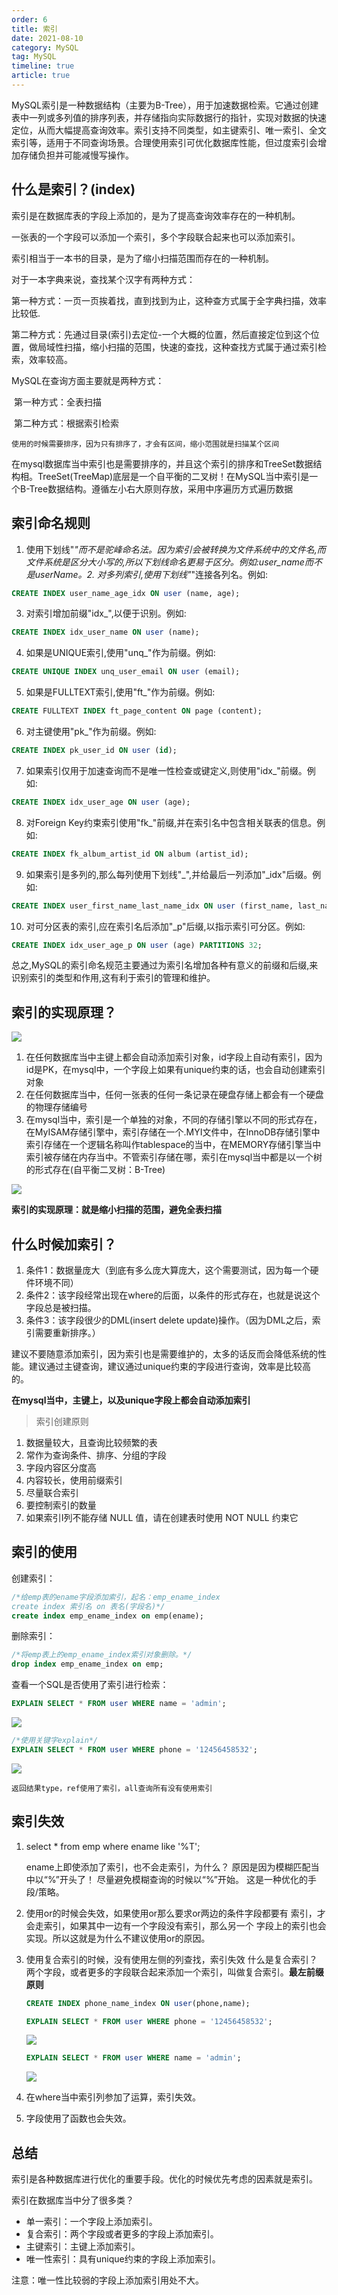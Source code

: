 ```yaml
---
order: 6
title: 索引
date: 2021-08-10
category: MySQL
tag: MySQL
timeline: true
article: true
---
```


MySQL索引是一种数据结构（主要为B-Tree），用于加速数据检索。它通过创建表中一列或多列值的排序列表，并存储指向实际数据行的指针，实现对数据的快速定位，从而大幅提高查询效率。索引支持不同类型，如主键索引、唯一索引、全文索引等，适用于不同查询场景。合理使用索引可优化数据库性能，但过度索引会增加存储负担并可能减慢写操作。

## 什么是索引？(index)

索引是在数据库表的字段上添加的，是为了提高查询效率存在的一种机制。

一张表的一个字段可以添加一个索引，多个字段联合起来也可以添加索引。

索引相当于一本书的目录，是为了缩小扫描范围而存在的一种机制。

对于一本字典来说，查找某个汉字有两种方式：

​		第一种方式：一页一页挨着找，直到找到为止，这种查方式属于全字典扫描，效率比较低.

​		第二种方式：先通过目录(索引)去定位-一个大概的位置，然后直接定位到这个位置，做局域性扫描，缩小扫描的范围，快速的查找，这种查找方式属于通过索引检索，效率较高。

MySQL在查询方面主要就是两种方式：

​	第一种方式：全表扫描

​	第二种方式：根据索引检索

`使用的时候需要排序，因为只有排序了，才会有区间，缩小范围就是扫描某个区间`

在mysql数据库当中索引也是需要排序的，并且这个索引的排序和TreeSet数据结构相。TreeSet(TreeMap)底层是一个自平衡的二叉树！在MySQL当中索引是一个B-Tree数据结构。遵循左小右大原则存放，采用中序遍历方式遍历数据

## 索引命名规则

1. 使用下划线"_"而不是驼峰命名法。因为索引会被转换为文件系统中的文件名,而文件系统是区分大小写的,所以下划线命名更易于区分。例如:user_name而不是userName。2. 对多列索引,使用下划线"_"连接各列名。例如:

```sql
CREATE INDEX user_name_age_idx ON user (name, age);
```

3. 对索引增加前缀"idx_",以便于识别。例如:

```sql
CREATE INDEX idx_user_name ON user (name);
```

4. 如果是UNIQUE索引,使用"unq_"作为前缀。例如:

```sql
CREATE UNIQUE INDEX unq_user_email ON user (email);
```

5. 如果是FULLTEXT索引,使用"ft_"作为前缀。例如:

```sql
CREATE FULLTEXT INDEX ft_page_content ON page (content); 
```

6. 对主键使用"pk_"作为前缀。例如:

```sql
CREATE INDEX pk_user_id ON user (id);  
```

7. 如果索引仅用于加速查询而不是唯一性检查或键定义,则使用"idx_"前缀。例如:

```sql
CREATE INDEX idx_user_age ON user (age); 
```

8. 对Foreign Key约束索引使用"fk_"前缀,并在索引名中包含相关联表的信息。例如:

```sql
CREATE INDEX fk_album_artist_id ON album (artist_id);
```

9. 如果索引是多列的,那么每列使用下划线"_",并给最后一列添加"_idx"后缀。例如:

```sql
CREATE INDEX user_first_name_last_name_idx ON user (first_name, last_name);  
```

10. 对可分区表的索引,应在索引名后添加"_p"后缀,以指示索引可分区。例如: 

```sql
CREATE INDEX idx_user_age_p ON user (age) PARTITIONS 32;  
```

总之,MySQL的索引命名规范主要通过为索引名增加各种有意义的前缀和后缀,来识别索引的类型和作用,这有利于索引的管理和维护。

## 索引的实现原理？

![](https://raw.githubusercontent.com/du-mozzie/PicGo/master/images/image-20210616005605739.png)

1.  在任何数据库当中主键上都会自动添加索引对象，id字段上自动有索引，因为id是PK，在mysql中，一个字段上如果有unique约束的话，也会自动创建索引对象
2.  在任何数据库当中，任何一张表的任何一条记录在硬盘存储上都会有一个硬盘的物理存储编号
3.  在mysql当中，索引是一个单独的对象，不同的存储引擎以不同的形式存在，在MyISAM存储引擎中，索引存储在一个.MYI文件中，在InnoDB存储引擎中索引存储在一个逻辑名称叫作tablespace的当中，在MEMORY存储引擎当中索引被存储在内存当中。不管索引存储在哪，索引在mysql当中都是以一个树的形式存在(自平衡二叉树：B-Tree)

![](https://raw.githubusercontent.com/du-mozzie/PicGo/master/images/image-20210616010324663.png)

**索引的实现原理：就是缩小扫描的范围，避免全表扫描**

## 什么时候加索引？

1.  条件1：数据量庞大（到底有多么庞大算庞大，这个需要测试，因为每一个硬件环境不同）
2.  条件2：该字段经常出现在where的后面，以条件的形式存在，也就是说这个字段总是被扫描。
3.  条件3：该字段很少的DML(insert delete update)操作。（因为DML之后，索引需要重新排序。）

​		建议不要随意添加索引，因为索引也是需要维护的，太多的话反而会降低系统的性能。
​		建议通过主键查询，建议通过unique约束的字段进行查询，效率是比较高的。

**在mysql当中，主键上，以及unique字段上都会自动添加索引**

> 索引创建原则

1. 数据量较大，且查询比较频繁的表
2. 常作为查询条件、排序、分组的字段
3. 字段内容区分度高
4. 内容较长，使用前缀索引
5. 尽量联合索引
6. 要控制索引的数量
7. 如果索引I列不能存储 NULL 值，请在创建表时使用 NOT NULL 约束它

## 索引的使用

创建索引：

```sql
/*给emp表的ename字段添加索引，起名：emp_ename_index
create index 索引名 on 表名(字段名)*/
create index emp_ename_index on emp(ename);
```

删除索引：

```sql
/*将emp表上的emp_ename_index索引对象删除。*/
drop index emp_ename_index on emp;
```

查看一个SQL是否使用了索引进行检索：

```sql
EXPLAIN SELECT * FROM user WHERE name = 'admin';
```

![](https://raw.githubusercontent.com/du-mozzie/PicGo/master/images/image-20210616125239712.png)

```sql
/*使用关键字explain*/
EXPLAIN SELECT * FROM user WHERE phone = '12456458532';
```

![](https://raw.githubusercontent.com/du-mozzie/PicGo/master/images/image-20210616125205987.png)

`返回结果type，ref使用了索引，all查询所有没有使用索引`

## 索引失效

1. select * from emp where ename like '%T';

   ename上即使添加了索引，也不会走索引，为什么？
   	原因是因为模糊匹配当中以“%”开头了！
   	尽量避免模糊查询的时候以“%”开始。
   	这是一种优化的手段/策略。

2. 使用or的时候会失效，如果使用or那么要求or两边的条件字段都要有
   索引，才会走索引，如果其中一边有一个字段没有索引，那么另一个
   字段上的索引也会实现。所以这就是为什么不建议使用or的原因。

3. 使用复合索引的时候，没有使用左侧的列查找，索引失效
   什么是复合索引？
   两个字段，或者更多的字段联合起来添加一个索引，叫做复合索引。**最左前缀原则**

   ```sql
   CREATE INDEX phone_name_index ON user(phone,name);
   ```

   ```sql
   EXPLAIN SELECT * FROM user WHERE phone = '12456458532';
   ```

   ![](https://raw.githubusercontent.com/du-mozzie/PicGo/master/images/image-20210616130742790.png)

   ```sql
   EXPLAIN SELECT * FROM user WHERE name = 'admin';
   ```

   ![](https://raw.githubusercontent.com/du-mozzie/PicGo/master/images/image-20210616130837019.png)

4. 在where当中索引列参加了运算，索引失效。

5. 字段使用了函数也会失效。

## 总结

索引是各种数据库进行优化的重要手段。优化的时候优先考虑的因素就是索引。

索引在数据库当中分了很多类？
- 单一索引：一个字段上添加索引。
- 复合索引：两个字段或者更多的字段上添加索引。
- 主键索引：主键上添加索引。
- 唯一性索引：具有unique约束的字段上添加索引。

注意：唯一性比较弱的字段上添加索引用处不大。